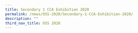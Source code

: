 ```yaml
---
title: Secondary 1 CCA Exhibition 2020
permalink: /news/OSS-2020/Secondary-1-CCA-Exhibition-2020/
description: ""
third_nav_title: OSS 2020
---
```


